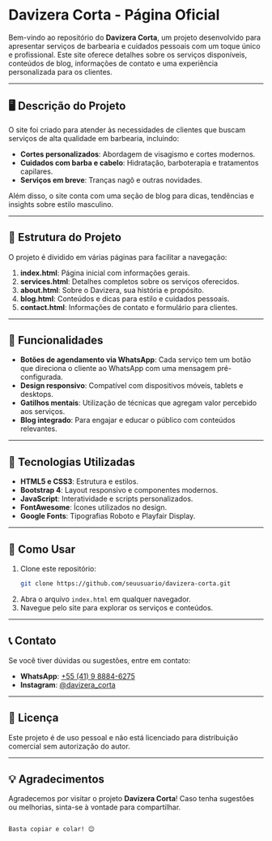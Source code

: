 # Davizera Corta - Página Oficial

Bem-vindo ao repositório do **Davizera Corta**, um projeto desenvolvido para apresentar serviços de barbearia e cuidados pessoais com um toque único e profissional. Este site oferece detalhes sobre os serviços disponíveis, conteúdos de blog, informações de contato e uma experiência personalizada para os clientes.

---

## 🖥️ **Descrição do Projeto**

O site foi criado para atender às necessidades de clientes que buscam serviços de alta qualidade em barbearia, incluindo:
- **Cortes personalizados**: Abordagem de visagismo e cortes modernos.
- **Cuidados com barba e cabelo**: Hidratação, barboterapia e tratamentos capilares.
- **Serviços em breve**: Tranças nagô e outras novidades.

Além disso, o site conta com uma seção de blog para dicas, tendências e insights sobre estilo masculino.

---

## 📂 **Estrutura do Projeto**

O projeto é dividido em várias páginas para facilitar a navegação:
1. **index.html**: Página inicial com informações gerais.
2. **services.html**: Detalhes completos sobre os serviços oferecidos.
3. **about.html**: Sobre o Davizera, sua história e propósito.
4. **blog.html**: Conteúdos e dicas para estilo e cuidados pessoais.
5. **contact.html**: Informações de contato e formulário para clientes.

---

## 🚀 **Funcionalidades**

- **Botões de agendamento via WhatsApp**: Cada serviço tem um botão que direciona o cliente ao WhatsApp com uma mensagem pré-configurada.
- **Design responsivo**: Compatível com dispositivos móveis, tablets e desktops.
- **Gatilhos mentais**: Utilização de técnicas que agregam valor percebido aos serviços.
- **Blog integrado**: Para engajar e educar o público com conteúdos relevantes.

---

## 🔧 **Tecnologias Utilizadas**

- **HTML5 e CSS3**: Estrutura e estilos.
- **Bootstrap 4**: Layout responsivo e componentes modernos.
- **JavaScript**: Interatividade e scripts personalizados.
- **FontAwesome**: Ícones utilizados no design.
- **Google Fonts**: Tipografias Roboto e Playfair Display.

---

## 📂 **Como Usar**

1. Clone este repositório:
   ```bash
   git clone https://github.com/seuusuario/davizera-corta.git
   ```
2. Abra o arquivo `index.html` em qualquer navegador.
3. Navegue pelo site para explorar os serviços e conteúdos.

---

## 📞 **Contato**

Se você tiver dúvidas ou sugestões, entre em contato:

- **WhatsApp**: [+55 (41) 9 8884-6275](https://wa.me/5541988846275)
- **Instagram**: [@davizera_corta](https://instagram.com/davizera_corta)

---

## 📜 **Licença**

Este projeto é de uso pessoal e não está licenciado para distribuição comercial sem autorização do autor.

---

## 💡 **Agradecimentos**

Agradecemos por visitar o projeto **Davizera Corta**! Caso tenha sugestões ou melhorias, sinta-se à vontade para compartilhar.
```

Basta copiar e colar! 😊